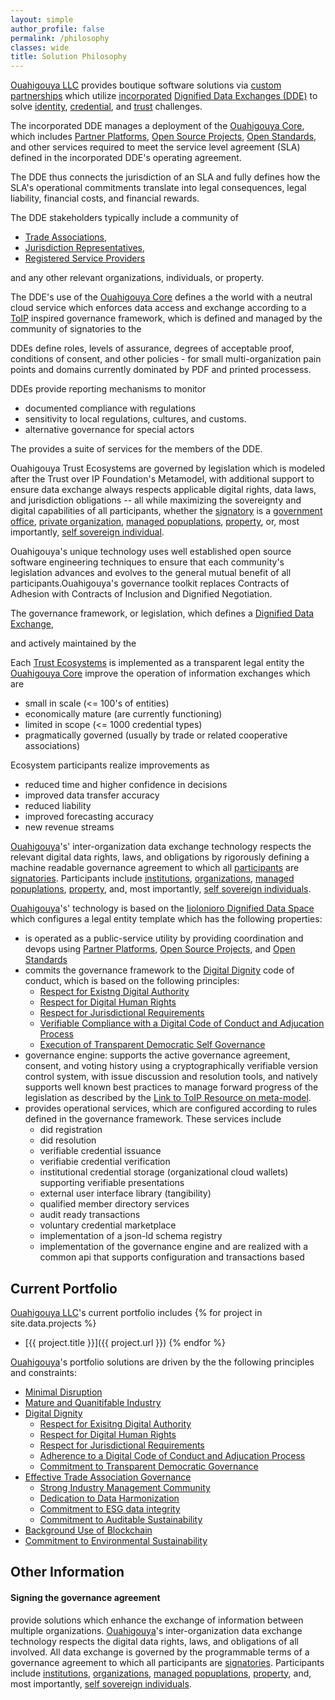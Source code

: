 ```yaml
---
layout: simple
author_profile: false
permalink: /philosophy
classes: wide
title: Solution Philosophy
---
```


[Ouahigouya LLC](./llc) provides boutique software solutions via
[custom partnerships](./portfolio) which utilize
[incorporated](./glossary#incorporating)
[Dignified Data Exchanges (DDE)](./glossary#dignified-data-exchange)
to solve
[identity](./glossary#identity), [credential](./glossary#credential),
and [trust](./glossary#trust) challenges.

The incorporated DDE manages a deployment of the
[Ouahigouya Core](./core), which includes [Partner Platforms](./partner),
[Open Source Projects](./foss), [Open Standards](./standards),
and other services required to meet the service level
agreement (SLA) defined in the incorporated DDE's operating agreement.

The DDE thus connects the jurisdiction of an SLA and fully defines
how the SLA's operational commitments translate into legal consequences,
legal liability, financial costs, and financial rewards.

The DDE stakeholders typically include a community of
  * [Trade Associations](./glossary#trade-association),
  * [Jurisdiction Representatives](./glossary#jurisdiction-representative),
  * [Registered Service Providers](/glossary#registered-service-provider)

and any other relevant organizations, individuals, or property.

The DDE's use of the [Ouahigouya Core](./core) defines a  the
world with a neutral cloud service which enforces data access
and exchange according to a [ToIP]()
inspired governance framework, which is defined and managed by
the community of signatories to the


  DDEs define roles, levels of
assurance, degrees of acceptable proof, conditions of consent,
and other policies - for small multi-organization pain points
and domains currently dominated by PDF and printed processess.


DDEs provide reporting mechanisms to monitor
  * documented compliance with regulations
  * sensitivity to local regulations, cultures, and customs.
  * alternative governance for special actors

The  provides a suite of services for the members of the DDE.





Ouahigouya Trust Ecosystems are governed by legislation which is modeled
after the Trust over IP Foundation's Metamodel, with additional support
to ensure data exchange always respects applicable digital rights, data
laws, and jurisdiction obligations -- all while maximizing the sovereignty
and digital capabilities of all participants, whether the
[signatory](./glossary#signatory) is a
[government office](./glossary#institution),
[private organization](./glossary#organization),
[managed popuplations](./glossary#managed-populations),
[property](./glossary#property),
or, most importantly,
[self sovereign individual](./glossary#self-sovereign-individual).


Ouahigouya's unique technology uses well established
open source software engineering techniques to ensure that
each community's legislation advances and evolves to the general mutual
benefit of all participants.Ouahigouya's governance toolkit replaces Contracts of Adhesion with Contracts of Inclusion and Dignified Negotiation.


The governance framework, or legislation, which defines a
[Dignified Data Exchange](./glossary#dignified-data-exchange),

 and actively maintained by the

Each [Trust Ecosystems](./glossary#trust-ecosystems) is implemented
as a transparent legal entity
the [Ouahigouya Core](./core) improve
the operation of information exchanges which are
  * small in scale (<= 100's of entities)
  * economically mature (are currently functioning)
  * limited in scope (<= 1000 credential types)
  * pragmatically governed (usually by trade or related cooperative
    associations)


Ecosystem participants realize improvements as
  * reduced time and higher confidence in decisions
  * improved data transfer accuracy
  * reduced liability
  * improved forecasting accuracy
  * new revenue streams




[Ouahigouya](./llc)'s' inter-organization data exchange technology respects
the relevant digital data rights, laws, and obligations by rigorously
defining a machine readable governance agreement to which all
[participants](./glossary#participant)
are [signatories](./glossary#signatory).  Participants include
[institutions](./glossary#institution),
[organizations](./glossary#organization),
[managed popuplations](./glossary#managed-populations),
[property](./glossary#property),
and, most importantly,
[self sovereign individuals](./glossary#self-sovereign-individuals).


[Ouahigouya](./llc)'s' technology is based on the
[Iiolonioro Dignified Data Space](./io/dds) which configures a legal entity
template which has the following properties:
* is operated as a public-service utility by providing coordination and
  devops using [Partner Platforms](./partner), [Open Source Projects](./foss),
  and [Open Standards](./standards)
* commits the governance framework to the [Digital Dignity](./dignity) code of conduct,
  which is based on the following principles:
  * [Respect for Existng Digital Authority](./dignity/respect)
  * [Respect for Digital Human Rights](./dignity/rights)
  * [Respect for Jurisdictional Requirements](./dignity/jurisdiction)
  * [Verifiable Compliance with a Digital Code of Conduct and Adjucation Process](./dignity/judiciary)
  * [Execution of Transparent Democratic Self Governance](./dignity/governance)
* governance engine: supports the active governance agreement, consent, and voting history using a
  cryptographically verifiable version control system, with issue discussion
  and resolution tools, and natively supports well known best practices to manage
  forward progress of the legislation as described by the
  [Link to ToIP Resource on meta-model](http://find-good-reference).
* provides operational services, which are configured according to rules
  defined in the governance framework.  These services include
    - did registration
    - did resolution
    - verifiable credential issuance
    - verifiabie credential verification
    - institutional credential storage (organizational cloud wallets) supporting
      verifiable presentations
    - external user interface library (tangibility)
    - qualified member directory services
    - audit ready transactions
    - voluntary credential marketplace
    - implementation of a json-ld schema registry
    - implementation of the governance engine
  and are realized with a common api that supports configuration and transactions
  based




## Current Portfolio

[Ouahigouya LLC](./llc)'s current portfolio includes
{% for project in site.data.projects %}
* [{{ project.title }}]({{ project.url }})
{% endfor %}


[Ouahigouya](./llc)'s portfolio solutions are driven by the
the following principles and constraints:
* [Minimal Disruption](./disruption)
* [Mature and Quanitifable Industry](./mature)
* [Digital Dignity](./dignity)
  * [Respect for Exisitng Digital Authority](./dignity/respect)
  * [Respect for Digital Human Rights](./dignity/rights)
  * [Respect for Jurisdictional Requirements](./dignity/jurisdiction)
  * [Adherence to a Digital Code of Conduct and Adjucation Process](./dignity/judiciary)
  * [Commitment to Transparent Democratic Governance](./dignity/governance)
* [Effective Trade Association Governance](./trade)
  * [Strong Industry Management Community](./trade/community)
  * [Dedication to Data Harmonization](./trade/harmonization)
  * [Commitment to ESG data integrity](./trade/esg)
  * [Commitment to Auditable Sustainability](./trade/sustainability)
* [Background Use of Blockchain](./blockchain)
* [Commitment to Environmental Sustainability](./sustainability)


## Other Information

#### Signing the governance agreement


 provide solutions which enhance the
exchange of information between multiple organizations.
[Ouahigouya](./llc)'s inter-organization
data exchange technology respects the digital data rights,
laws, and obligations of all involved.  All data exchange is governed by the
programmable terms of a governance agreement to which all participants
are [signatories](./glossary#signatory).  Participants include
[institutions](./glossary#institution),
[organizations](./glossary#organization),
[managed popuplations](./glossary#managed-populations),
[property](./glossary#property),
and, most importantly,
[self sovereign individuals](./glossary#self-sovereign-individuals).
